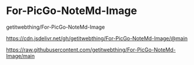 # For-PicGo-NoteMd-Image

getitwebthing/For-PicGo-NoteMd-Image



https://cdn.jsdelivr.net/gh/getitwebthing/For-PicGo-NoteMd-Image/@main

https://raw.githubusercontent.com/getitwebthing/For-PicGo-NoteMd-Image/main
